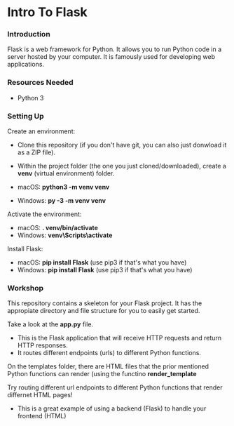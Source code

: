 # Intro To Flask

### Introduction
Flask is a web framework for Python. It allows you to run Python code in a server hosted by your computer. It is famously used for developing web applications.  

### Resources Needed
- Python 3

### Setting Up

Create an environment:
- Clone this repository (if you don't have git, you can also just donwload it as a ZIP file).
- Within the project folder (the one you just cloned/downloaded), create a **venv** (virtual environment) folder.

- macOS: **python3 -m venv venv**
- Windows: **py -3 -m venv venv**

Activate the environment:

- macOS: **. venv/bin/activate**
- Windows: **venv\Scripts\activate**

Install Flask:

- macOS: **pip install Flask** (use pip3 if that's what you have)
- Windows: **pip install Flask** (use pip3 if that's what you have)


### Workshop

This repository contains a skeleton for your Flask project. It has the appropiate directory and file structure for you to easily get started.

Take a look at the **app.py** file.
- This is the Flask application that will receive HTTP requests and return HTTP responses.
- It routes different endpoints (urls) to different Python functions. 

On the templates folder, there are HTML files that the prior mentioned Python functions can render (using the functino **render_template**

Try routing different url endpoints to different Python functions that render differnet HTML pages!
- This is a great example of using a backend (Flask) to handle your frontend (HTML)





